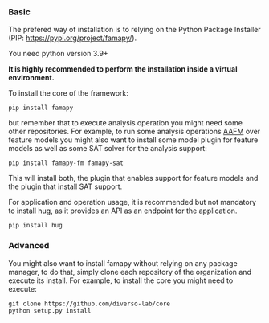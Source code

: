 ### Basic

The prefered way of installation is to relying on the Python Package Installer (PIP: https://pypi.org/project/famapy/).

You need python version 3.9+

**It is highly recommended to perform the installation inside a virtual environment.**

To install the core of the framework: 

```
pip install famapy
```
but remember that to execute analysis operation you might need some other repositories. For example, to run some analysis operations [AAFM](https://idus.us.es/handle/11441/78317) over feature models you might also want to install some model plugin for feature models as well as some SAT solver for the analysis support:

```
pip install famapy-fm famapy-sat
```
This will install both, the plugin that enables support for feature models and the plugin that install SAT support. 

For application and operation usage, it is recommended but not mandatory to install hug, as it provides an API as an endpoint for the application.

```
pip install hug
```

### Advanced
You might also want to install famapy without relying on any package manager, to do that, simply clone each repository of the organization and execute its install. For example, to install the core you might need to execute:
```
git clone https://github.com/diverso-lab/core
python setup.py install
```
